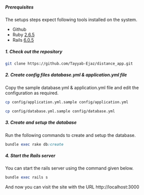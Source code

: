 ##### Prerequisites

The setups steps expect following tools installed on the system.

- Github
- Ruby [2.6.5]()
- Rails [6.0.5]()

##### 1. Check out the repository

```bash
git clone https://github.com/Tayyab-Ejaz/distance_app.git
```

##### 2. Create config files database.yml & application.yml file

Copy the sample database.yml & application.yml file and edit the configuration as required.

```bash
cp config/application.yml.sample config/application.yml
```
```bash
cp config/database.yml.sample config/database.yml
```

##### 3. Create and setup the database

Run the following commands to create and setup the database.

```ruby
bundle exec rake db:create
```

##### 4. Start the Rails server

You can start the rails server using the command given below.

```ruby
bundle exec rails s
```

And now you can visit the site with the URL http://localhost:3000
